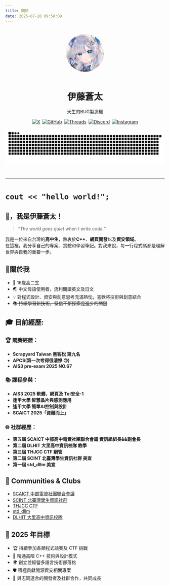 ```yaml
---
title: 關於
date: 2025-07-28 09:58:09
---
```


<style>
a[target="_blank"]::after,
a.external-link::after {
  display: none !important;
  content: none !important;
}
a img:hover {
  transform: scale(1.05);
  transition: transform 0.3s ease;
}
@media (max-width: 480px) {
  div[style*="display:flex"] {
    flex-direction: column;
    align-items: center;
  }
}
</style>
<br>
<div align="center">
  <img src="/img/avatar.webp" alt="avatar" width="120" style="border-radius:50%;margin-bottom:1em;" />
  <h1>伊藤蒼太</h1>
  <p>天生的BUG製造機</p>
  <div style="display:flex;justify-content:center;flex-wrap:wrap;gap:0.5em;">
    <a href="https://x.com/itou_souta15" target="_blank">
      <img src="https://img.shields.io/badge/X-000000?style=for-the-badge&logo=x&logoColor=white" alt="X" />
    </a>
    <a href="https://github.com/itousouta15" target="_blank">
      <img src="https://img.shields.io/badge/GitHub-181717?style=for-the-badge&logo=github&logoColor=white" alt="GitHub" />
    </a>
    <a href="https://www.threads.net/@itou.souta15" target="_blank">
      <img src="https://img.shields.io/badge/Threads-000000?style=for-the-badge&logo=threads&logoColor=white" alt="Threads" />
    </a>
    <a href="https://discord.gg/uAX6h9VmA4" target="_blank">
      <img src="https://img.shields.io/badge/Discord-5865F2?style=for-the-badge&logo=discord&logoColor=white" alt="Discord" />
    </a>
    <a href="https://instagram.com/itousouta15" target="_blank">
      <img src="https://img.shields.io/badge/Instagram-E4405F?style=for-the-badge&logo=instagram&logoColor=white" alt="Instagram" />
    </a>
  </div>
  <picture>
    <source srcset="/img/github-user-contributiond.svg" media="(prefers-color-scheme: dark)">
    <img src="/img/github-user-contribution.svg" alt="GitHub 貢獻圖" style="max-width:100%;margin:1em auto;display:block;" />
  </picture>
</div>

</br>

---

# `cout << "hello world!";`
## 👋，我是伊藤蒼太！

> *“The world goes quiet when I write code.”*  

我是一位來自台灣的**高中生**，熱衷於**C++**、**網頁開發**以及**資安領域**。  
在這裡，我分享自己的專案、實驗和學習筆記。對我來說，每一行程式碼都是理解世界與自我的重要一步。


## 🌟關於我  
- 🏫 16歲高二生 
- 🌏 中文母語使用者，流利閱讀英文及日文
- 💡 對程式設計、資安與創意思考充滿熱忱，喜歡將技術與創意結合
- ~~📚 持續學習新技術，堅信不斷探索是進步的關鍵~~

## 🎓 目前經歷:
### 🏆 競賽經歷：
- **Scrapyard Taiwan 黑客松 第九名**
- **APCS(第一次考得很淒慘 🙃)**
- **AIS3 pre-exam 2025 NO.67**

### 📚 課程參與：
- **AIS3 2025 軟體、網頁及 ToI安全-1**
- **逢甲大學 智慧晶片與感測應用**
- **逢甲大學 簡單AI控制與設計**
- **SCAICT 2025「資難而上」**

### 🌐 社群經歷：
- **第五屆 SCAICT 中部高中電資社團聯合會議 資訊組組長&&副會長**
- **第二屆 DLHIT 大里高中資訊校隊 教學**
- **第三屆 THJCC CTF 網管**
- **第二屆 SCINT 北臺灣學生資訊社群 美宣**
- **第一屆 std_dllm 美宣**


## 🤝 Communities & Clubs
- [SCAICT 中部電資社團聯合會議](https://scaict.org/)
- [SCINT 北臺灣學生資訊社群](https://scint.org/)
- [THJCC CTF](https://www.instagram.com/thjcc.tw/)
- [std_dllm](https://www.instagram.com/std_dllm_?utm_source=ig_web_button_share_sheet&igsh=ZDNlZDc0MzIxNw==)
- [DLHIT 大里高中資訊校隊](https://www.instagram.com/dlhit_?utm_source=ig_web_button_share_sheet&igsh=ZDNlZDc0MzIxNw==)

## 🎯 2025 年目標  
- 🏆 持續參加各類程式競賽及 CTF 挑戰  
- 📖 精通高階 C++ 技術與設計模式  
- 🌍 創立並經營多語言技術部落格
- 🛡️ 積極貢獻開源資安相關專案  
- 🤝 與志同道合的開發者及社群合作，共同成長  
